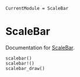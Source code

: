 ```@meta
CurrentModule = ScaleBar
```

# ScaleBar

Documentation for [ScaleBar](https://github.com/LidkeLab/ScaleBar.jl).


```@docs
scalebar()
scalebar!()
scalebar_draw()
```
